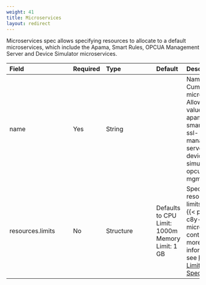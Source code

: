 ```yaml
---
weight: 41
title: Microservices
layout: redirect
---
```


Microservices spec allows specifying resources to allocate to a default microservices, which include the Apama, Smart Rules, OPCUA Management Server and Device Simulator microservices.

|<div style="width:150px">Field</div>|Required|<div style="width:115px">Type</div>|Default|Description|
|:---|:---|:---|:---|:---|
|name|Yes|String||Name of the Cumulocity microservice. Allowed values are apama-ctrl, smartrule, ssl-management-server, device-simulator and opcua-mgmt-service
|resources.limits|No|Structure|Defaults to CPU Limit: 1000m<br>Memory Limit: 1 GB|Specify resource limits for the {{< product-c8y-iot >}} microservice container. For more information, see [Resource Limits Specification](/k8-edge/edge-custom-resource-definition/#k8-edge-resources-limits-spec).